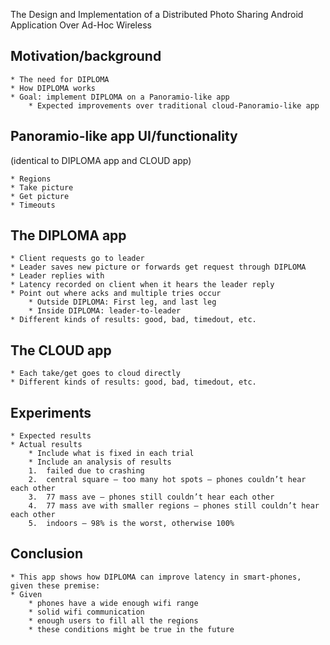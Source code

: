 The Design and Implementation of a Distributed Photo Sharing Android Application Over Ad-Hoc Wireless

Motivation/background
--------------------

    * The need for DIPLOMA
    * How DIPLOMA works
    * Goal: implement DIPLOMA on a Panoramio-like app
        * Expected improvements over traditional cloud-Panoramio-like app

Panoramio-like app UI/functionality 
--------------------
(identical to DIPLOMA app and CLOUD app)

    * Regions
    * Take picture
    * Get picture
    * Timeouts

The DIPLOMA app
---------------

    * Client requests go to leader
    * Leader saves new picture or forwards get request through DIPLOMA
    * Leader replies with
    * Latency recorded on client when it hears the leader reply
    * Point out where acks and multiple tries occur
        * Outside DIPLOMA: First leg, and last leg
        * Inside DIPLOMA: leader-to-leader
    * Different kinds of results: good, bad, timedout, etc.

The CLOUD app
------------

    * Each take/get goes to cloud directly
    * Different kinds of results: good, bad, timedout, etc.

Experiments
-------

    * Expected results
    * Actual results
        * Include what is fixed in each trial
        * Include an analysis of results
        1.  failed due to crashing
        2.  central square – too many hot spots – phones couldn’t hear each other
        3.  77 mass ave – phones still couldn’t hear each other
        4.  77 mass ave with smaller regions – phones still couldn’t hear each other
        5.  indoors – 98% is the worst, otherwise 100%

Conclusion
-----------

    * This app shows how DIPLOMA can improve latency in smart-phones, given these premise:
    * Given 
        * phones have a wide enough wifi range 
        * solid wifi communication
        * enough users to fill all the regions
        * these conditions might be true in the future
